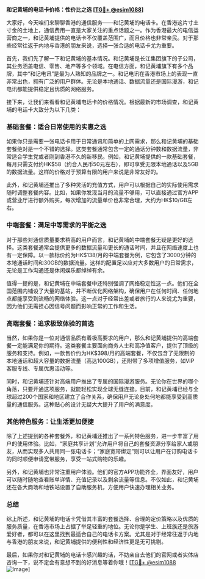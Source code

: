 **和记黄埔的电话卡价格：性价比之选 [[TG💪+ @esim1088](https://t.me/s/esim1088)]**

大家好，今天咱们来聊聊香港的通信服务——和记黄埔的电话卡。在香港这片寸土寸金的土地上，通信费用一直是大家关注的重点话题之一。作为香港最大的电信运营商之一，和记黄埔提供的电话卡不仅覆盖范围广，而且价格也非常亲民。对于那些经常往返于内地与香港的朋友来说，选择一张合适的电话卡尤为重要。

首先，我们先了解一下和记黄埔的基本情况。和记黄埔是长江集团旗下的子公司，其业务涵盖电信、零售、地产等多个领域。在电信方面，和记黄埔旗下有多个品牌，其中“和记电讯”是最为人熟知的品牌之一。和记电讯在香港市场上的表现一直非常出色，拥有广泛的用户群体。无论是本地通话、数据流量还是国际漫游，和记电讯都能提供稳定且优质的网络服务。

接下来，让我们来看看和记黄埔电话卡的价格情况。根据最新的市场调查，和记黄埔的电话卡大致分为以下几类：

### **基础套餐：适合日常使用的实惠之选**
如果你只是需要一张电话卡用于日常通讯和简单的上网需求，那么和记黄埔的基础套餐绝对是一个不错的选择。这类套餐通常包含一定的通话分钟数和数据流量，非常适合学生党或者刚到香港不久的新移民。例如，和记黄埔提供的一款基础套餐，每月只需支付约HK$58（约合人民币50元左右），即可享受无限本地通话以及5GB的数据流量。这样的价格对于预算有限的用户来说是非常友好的。

此外，和记黄埔还推出了多种灵活的充值方式，用户可以根据自己的实际使用需求随时调整套餐内容。比如，如果你发现当月的流量不够用，可以直接通过官方APP或营业厅进行额外购买，每次增加的流量单价也非常合理，大约为HK$10/GB左右。

### **中端套餐：满足中等需求的平衡之选**
对于那些对通信质量要求稍高的用户而言，和记黄埔的中端套餐无疑是更好的选择。这类套餐通常会提供更多的数据流量和更长的通话时间，并且在网络速度上也有一定保障。以一款标价约为HK$138/月的中端套餐为例，它包含了3000分钟的本地通话时间和30GB的数据流量。这样的配置足以应对大多数用户的日常需求，无论是工作沟通还是休闲娱乐都绰绰有余。

值得一提的是，和记黄埔在中端套餐中还特别强调了网络稳定性这一点。他们在全国范围内铺设了大量的基站，并不断优化网络架构，确保用户在任何时间、任何地点都能享受到流畅的网络体验。这一点对于经常出差或者旅行的人来说尤为重要，因为他们无需担心因信号问题而影响正常的工作和生活。

### **高端套餐：追求极致体验的首选**
当然，如果你是一位对通信品质有着极高要求的用户，那么和记黄埔提供的高端套餐一定能满足你的期待。这类套餐主要面向商务人士和高净值客户，提供了顶级的服务和支持。例如，一款售价约为HK$398/月的高端套餐，不仅包含了无限制的本地通话和超大容量的数据流量（高达100GB），还附带了多项增值服务，如VIP客服专线、专属优惠活动等。

同时，和记黄埔还针对高端用户推出了专属的国际漫游服务。无论你在世界的哪个角落，只要开通这项服务，就能轻松实现全球无缝连接。目前，和记黄埔已经与全球超过200个国家和地区建立了合作关系，确保用户无论身处何地都能享受到高质量的通信服务。这种贴心的设计无疑大大提升了用户的满意度。

### **其他特色服务：让生活更加便捷**
除了上述提到的各种套餐外，和记黄埔还推出了一系列特色服务，进一步丰富了用户的使用体验。比如，“家庭共享计划”允许用户将自己的套餐资源分享给家人或朋友，从而实现多人共用同一张电话卡；“家庭宽带绑定”则可以让用户在订购电话卡的同时顺便申请宽带服务，享受一站式购物的乐趣。

另外，和记黄埔也非常注重用户体验。他们的官方APP功能齐全，界面友好，用户可以随时随地查看账单详情、充值记录以及剩余流量等信息。不仅如此，和记黄埔还在各大商场和地铁站设置了自助服务机，方便用户快速办理相关业务。

### **总结**
综上所述，和记黄埔的电话卡凭借其丰富的套餐选择、合理的定价策略以及优质的服务质量，在香港市场上占据了举足轻重的地位。无论你是学生、上班族还是旅游爱好者，都可以在这里找到最适合自己的电话卡方案。尤其是对于经常往返于内地与香港的朋友来说，和记黄埔提供的便利性和经济性更是无可挑剔。

最后，如果你对和记黄埔的电话卡感兴趣的话，不妨亲自去他们的官网或者实体店咨询一下，说不定会有意想不到的好消息等着你哦！[[TG💪+ @esim1088](https://t.me/s/esim1088) ![Image](https://i.postimg.cc/4NQfJmqS/Snipaste-2025-05-13-00-14-12.png)]